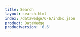 ```yaml
---
title: Search
layout: search.html
index: /datawedge/6-6/index.json
product: DataWedge
productversion: '6.6'
---
```














